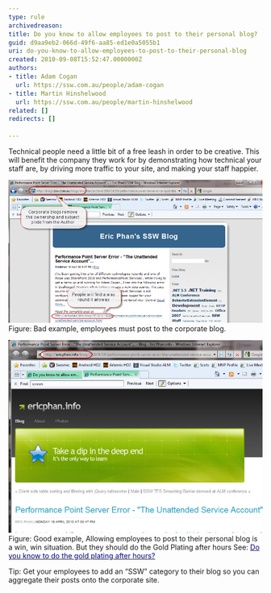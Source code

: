 ```yaml
---
type: rule
archivedreason: 
title: Do you know to allow employees to post to their personal blog?
guid: d9aa9eb2-066d-49f6-aa85-ed1e0a5055b1
uri: do-you-know-to-allow-employees-to-post-to-their-personal-blog
created: 2010-09-08T15:52:47.0000000Z
authors:
- title: Adam Cogan
  url: https://ssw.com.au/people/adam-cogan
- title: Martin Hinshelwood
  url: https://ssw.com.au/people/martin-hinshelwood
related: []
redirects: []

---
```


Technical people need a little bit of a free leash in order to be creative. This will benefit the company they work for by demonstrating how technical your staff are, by driving more traffic to your site, and making your staff happier.   
<!--endintro-->


![](RulesBloggingCorporateBad.jpg) <font class="ms-rteCustom-FigureBad">Figure: Bad example, employees must post to the corporate blog.</font>


![](RulesBloggingCorporateGood.jpg)<font class="ms-rteCustom-FigureGood">Figure: Good example, Allowing employees to post to their personal blog is a win, win situation. But they should do the Gold Plating after hours</font>
 See: [<font color="#000080">Do you know to do the gold plating after hours?</font>](/Pages/GoldPlate.aspx "http://sharepoint.ssw.com.au/Standards/Communication/RulesToBetterBlogging/Pages/GoldPlate.aspx")

Tip: Get your employees to add an “SSW” category to their blog so you can aggregate their posts onto the corporate site.
